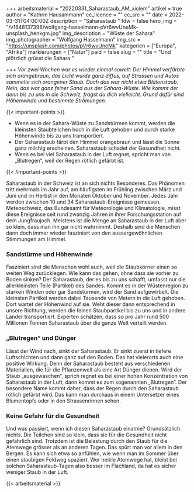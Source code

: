 +++
arbeitsmaterial = "20220331_Saharastaub_AM_xiolem"
artikel = true
author = "Kathrin Hausammann"
cc_licence = ""
cc_src = ""
date = 2022-03-31T04:00:00Z
description = "Saharastaub "
fdw = false
hero_img = "/v1648137398/wolfgang-hasselmann-pVr6wvUneMk-unsplash_henkgm.jpg"
img_description = "Wüste der Sahara"
img_photographer = "Wolfgang Hasselmann"
img_src = "https://unsplash.com/photos/pVr6wvUneMk"
kategorien = ["Europa", "Afrika"]
markierungen = ["Natur"]
paid = false
slug = ""
title = "Und plötzlich grüsst die Sahara "

+++
_Vor zwei Wochen war es wieder einmal soweit: Der Himmel verfärbte sich orangebraun, das Licht wurde ganz diffus, auf Strassen und Autos sammelte sich orangener Staub. Doch das war nicht etwa Blütenstaub. Nein, das war ganz feiner Sand aus der Sahara-Wüste. Wie kommt der denn bis zu uns in die Schweiz, fragst du dich vielleicht. Grund dafür sind Höhenwinde und bestimmte Strömungen._

{{< important-points >}} 



<ul>

<li>Wenn es in der Sahara-Wüste zu Sandstürmen kommt, werden die kleinsten Staubteilchen hoch in die Luft gehoben und durch starke Höhenwinde bis zu uns transportiert.</li>

<li>Der Saharastaub färbt den Himmel orangebraun und lässt die Sonne ganz milchig erscheinen. Saharastaub schadet der Gesundheit nicht.</li>

<li>Wenn es bei viel Saharastaub in der Luft regnet, spricht man von „Blutregen“, weil der Regen rötlich gefärbt ist.</li>

</ul> {{< /important-points >}}

Saharastaub in der Schweiz ist an sich nichts Besonderes. Das Phänomen tritt mehrmals im Jahr auf, am häufigsten im Frühling zwischen März und Juni und im Herbst in den Monaten Oktober und November. Jedes Jahr werden zwischen 10 und 34 Saharastaub-Ereignisse gemessen. Meteoschweiz, das Bundesamt für Meteorologie und Klimatologie, misst diese Ereignisse seit rund zwanzig Jahren in ihrer Forschungsstation auf dem Jungfraujoch. Meistens ist die Menge an Saharastaub in der Luft aber so klein, dass man ihn gar nicht wahrnimmt. Deshalb sind die Menschen dann doch immer wieder fasziniert von den aussergewöhnlichen Stimmungen am Himmel.

### Sandstürme und Höhenwinde

Fasziniert sind die Menschen wohl auch, weil die Staubkörner einen so weiten Weg zurücklegen. Wie kann das gehen, ohne dass sie vorher zu Boden sinken? Der Saharastaub, der es bis zu uns schafft, umfasst nur die allerkleinsten Teile (Partikel) des Sandes. Kommt es in der Wüstenregion zu starken Winden oder gar Sandstürmen, wird der Sand aufgewirbelt. Die kleinsten Partikel werden dabei Tausende von Metern in die Luft gehoben. Dort wartet der Höhenwind auf sie. Weht dieser dann entsprechend in unsere Richtung, werden die feinen Staubpartikel bis zu uns und in andere Länder transportiert. Experten schätzen, dass so pro Jahr rund 500 Millionen Tonnen Saharastaub über die ganze Welt verteilt werden.

### „Blutregen“ und Dünger

Lässt der Wind nach, sinkt der Saharastaub. Er sinkt zuerst in tiefere Luftschichten und dann ganz auf den Boden. Das hat vielerorts auch eine positive Wirkung. Denn der Saharastaub besteht aus verschiedenen Materialien, die für die Pflanzenwelt als eine Art Dünger dienen. Wird der Staub „ausgewaschen“, sprich regnet es bei einer hohen Konzentration von Saharastaub in der Luft, dann kommt es zum sogenannten „Blutregen“. Der besondere Name kommt daher, dass der Regen durch den Saharastaub rötlich gefärbt wird. Das kann man durchaus in einem Untersetzer eines Blumentopfs oder in den Strassenrinnen sehen.

### Keine Gefahr für die Gesundheit

Und was passiert, wenn ich diesen Saharastaub einatme? Grundsätzlich nichts. Die Teilchen sind so klein, dass sie für die Gesundheit nicht gefährlich sind. Trotzdem ist die Belastung durch den Staub für die Atemwege grösser als an anderen Tagen. Das spürt man vor allem in den Bergen. Es kann sich etwa so anfühlen, wie wenn man im Sommer über einen staubigen Feldweg spaziert. Wer heikle Atemwege hat, bleibt bei solchen Saharastaub-Tagen also besser im Flachland, da hat es sicher weniger Staub in der Luft.




{{< arbeitsmaterial >}}
